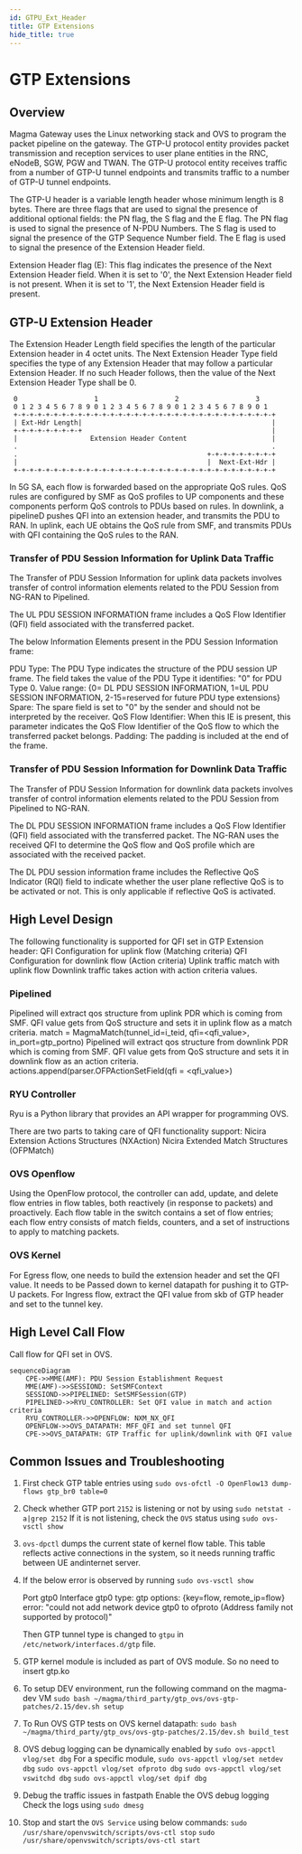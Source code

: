 ```yaml
---
id: GTPU_Ext_Header
title: GTP Extensions
hide_title: true
---
```

# GTP Extensions

## Overview

Magma Gateway uses the Linux networking stack and OVS to program the packet pipeline on the gateway. The GTP-U protocol entity provides packet transmission and reception services to user plane entities in the RNC, eNodeB, SGW, PGW and TWAN. The GTP-U protocol entity receives traffic from a number of
GTP-U tunnel endpoints and transmits traffic to a number of GTP-U tunnel endpoints.

The GTP-U header is a variable length header whose minimum length is 8 bytes. There are three flags that are used to signal the presence of additional optional fields: the PN flag, the S flag and the E flag. The PN flag is used to signal the presence of N-PDU Numbers. The S flag is used to signal the presence of the GTP Sequence Number field. The E flag is used to signal the presence of the Extension Header field.

Extension Header flag (E): This flag indicates the presence of the Next Extension Header field. When it is set to '0', the Next Extension Header field is not present. When it is set to '1', the Next Extension Header field is present.

## GTP-U Extension Header

The Extension Header Length field specifies the length of the particular Extension header in 4 octet units. The Next Extension Header Type field specifies the type of any Extension Header that may follow a particular Extension Header. If no such Header follows, then the value of the
Next Extension Header Type shall be 0.

	 0                   1                   2                   3
     0 1 2 3 4 5 6 7 8 9 0 1 2 3 4 5 6 7 8 9 0 1 2 3 4 5 6 7 8 9 0 1
     +-+-+-+-+-+-+-+-+-+-+-+-+-+-+-+-+-+-+-+-+-+-+-+-+-+-+-+-+-+-+-+-+
     | Ext-Hdr Length|                                               |
     +-+-+-+-+-+-+-+-+                                               |
     |                  Extension Header Content                     |
     .                                                               .
     .                                               +-+-+-+-+-+-+-+-+
     |                                               |  Next-Ext-Hdr |
     +-+-+-+-+-+-+-+-+-+-+-+-+-+-+-+-+-+-+-+-+-+-+-+-+-+-+-+-+-+-+-+-+

In 5G SA, each flow is forwarded based on the appropriate QoS rules. QoS rules are configured by SMF as QoS profiles to UP components and these components perform QoS controls to PDUs based on rules. In downlink, a pipelineD pushes QFI into an extension header, and transmits the PDU to RAN.  In uplink, each UE obtains the QoS rule from SMF, and transmits PDUs with QFI containing the QoS rules to the RAN.

### Transfer of PDU Session Information for Uplink Data Traffic

The Transfer of PDU Session Information for uplink data packets involves transfer of control information elements related to the PDU Session from NG-RAN to Pipelined.

The UL PDU SESSION INFORMATION frame includes a QoS Flow Identifier (QFI) field associated with the transferred packet.

The below Information Elements present in the PDU Session Information frame:

PDU Type: The PDU Type indicates the structure of the PDU session UP frame. The field takes the value of the PDU Type it identifies: "0" for PDU Type 0. Value range: {0= DL PDU SESSION INFORMATION, 1=UL PDU SESSION INFORMATION, 2-15=reserved for future PDU type extensions}
Spare: The spare field is set to "0" by the sender and should not be interpreted by the receiver.
QoS Flow Identifier: When this IE is present, this parameter indicates the QoS Flow Identifier of the QoS flow to which the transferred packet belongs.
Padding: The padding is included at the end of the frame.

### Transfer of PDU Session Information for Downlink Data Traffic

The Transfer of PDU Session Information for downlink data packets involves transfer of control information elements related to the PDU Session from Pipelined to NG-RAN.

The DL PDU SESSION INFORMATION frame includes a QoS Flow Identifier (QFI) field associated with the transferred packet. The NG-RAN uses the received QFI to determine the QoS flow and QoS profile which are associated with the received packet.

The DL PDU session information frame includes the Reflective QoS Indicator (RQI) field to indicate whether the user plane reflective QoS is to be activated or not. This is only applicable if reflective QoS is activated.

## High Level Design

The following functionality is supported for QFI set in GTP Extension header:
QFI Configuration for uplink flow (Matching criteria)
QFI Configuration for downlink flow (Action criteria)
Uplink traffic match with uplink flow
Downlink traffic takes action with action criteria values.

### Pipelined

Pipelined will extract qos structure from uplink PDR which is coming from SMF. QFI value gets from QoS structure and sets it in uplink flow as a match criteria.
                       match = MagmaMatch(tunnel_id=i_teid, qfi=<qfi_value>, in_port=gtp_portno)
Pipelined will extract qos structure from downlink PDR which is coming from SMF. QFI value gets from QoS structure and sets it in downlink flow as an action criteria.
                       actions.append(parser.OFPActionSetField(qfi = <qfi_value>)

### RYU Controller

Ryu is a Python library that provides an API wrapper for programming OVS.

There are two parts to taking care of QFI functionality support:
Nicira Extension Actions Structures (NXAction)
Nicira Extended Match Structures (OFPMatch)

### OVS Openflow

Using the OpenFlow protocol, the controller can add, update, and delete flow entries in flow tables, both reactively (in response to packets) and proactively. Each flow table in the switch contains a set of flow entries; each flow entry consists of match fields, counters, and a set of instructions to apply to matching packets.

### OVS Kernel

For Egress flow, one needs to build the extension header and set the QFI value. It needs to be Passed down to kernel datapath for pushing it to GTP-U packets.
For Ingress flow, extract the QFI value from skb of GTP header and set to the tunnel key.

## High Level Call Flow

Call flow for QFI set in OVS.

```mermaid
sequenceDiagram
    CPE->>MME(AMF): PDU Session Establishment Request
    MME(AMF)->>SESSIOND: SetSMFContext
    SESSIOND->>PIPELINED: SetSMFSession(GTP)
    PIPELINED->>RYU_CONTROLLER: Set QFI value in match and action criteria
    RYU_CONTROLLER->>OPENFLOW: NXM_NX_QFI
    OPENFLOW->>OVS_DATAPATH: MFF_QFI and set tunnel QFI
    CPE->>OVS_DATAPATH: GTP Traffic for uplink/downlink with QFI value
```

## Common Issues and Troubleshooting

1. First check GTP table entries using `sudo ovs-ofctl -O OpenFlow13 dump-flows gtp_br0 table=0`
2. Check whether GTP port `2152` is listening or not by using `sudo netstat -a|grep 2152`
   If it is not listening, check the `OVS` status using `sudo ovs-vsctl show`
3. `ovs-dpctl` dumps the current state of kernel flow table. This table reflects active connections in the system, so it needs running traffic between UE andinternet server.
4. If the below error is observed by running `sudo ovs-vsctl show`

   Port gtp0
   Interface gtp0
   type: gtp
   options: {key=flow, remote_ip=flow}
   error: "could not add network device gtp0 to ofproto (Address family not supported by protocol)"

   Then GTP tunnel type is changed to `gtpu` in `/etc/network/interfaces.d/gtp` file.
5. GTP kernel module is included as part of OVS module. So no need to insert gtp.ko

6. To setup DEV environment, run the following command on the magma-dev VM
   `sudo bash ~/magma/third_party/gtp_ovs/ovs-gtp-patches/2.15/dev.sh setup`

7. To Run OVS GTP tests on OVS kernel datapath:
   `sudo bash ~/magma/third_party/gtp_ovs/ovs-gtp-patches/2.15/dev.sh build_test`

8. OVS debug logging can be dynamically enabled by `sudo ovs-appctl vlog/set dbg`
   For a specific module,
   `sudo ovs-appctl vlog/set netdev dbg`
   `sudo ovs-appctl vlog/set ofproto dbg`
   `sudo ovs-appctl vlog/set vswitchd dbg`
   `sudo ovs-appctl vlog/set dpif dbg`

9. Debug the traffic issues in fastpath
   Enable the OVS debug logging
   Check the logs using `sudo dmesg`

10. Stop and start the `OVS Service` using below commands:
    `sudo /usr/share/openvswitch/scripts/ovs-ctl stop`
    `sudo /usr/share/openvswitch/scripts/ovs-ctl start`
